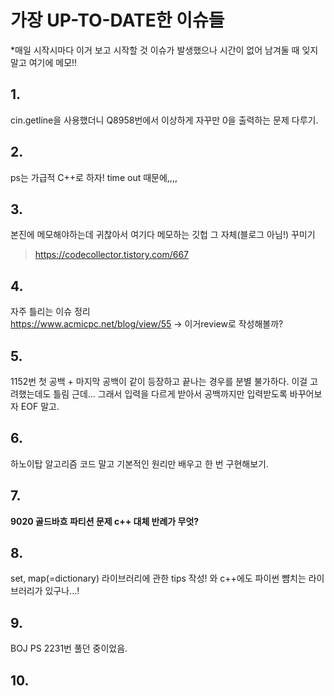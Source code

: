 # 가장 UP-TO-DATE한 이슈들
*매일 시작시마다 이거 보고 시작할 것
이슈가 발생했으나 시간이 없어 남겨둘 때 잊지말고 여기에 메모!!

## 1.
cin.getline을 사용했더니 Q8958번에서 이상하게 자꾸만 0을 출력하는 문제 다루기.

## 2.
ps는 가급적 C++로 하자! time out 때문에,,,,

## 3.
본진에 메모해야하는데 귀찮아서 여기다 메모하는 깃헙 그 자체(블로그 아님!) 꾸미기
> https://codecollector.tistory.com/667

## 4.
자주 틀리는 이슈 정리   
https://www.acmicpc.net/blog/view/55 -> 이거review로 작성해볼까?

## 5.
1152번 첫 공백 + 마지막 공백이 같이 등장하고 끝나는 경우를 분별 불가하다. 이걸 고려했는데도 틀림 근데...
그래서 입력을 다르게 받아서 공백까지만 입력받도록 바꾸어보자 EOF 말고.

## 6.
하노이탑 알고리즘 코드 말고 기본적인 원리만 배우고 한 번 구현해보기.

## 7. 
__9020 골드바흐 파티션 문제 c++ 대체 반례가 무엇?__

## 8.
set, map(=dictionary) 라이브러리에 관한 tips 작성!
와 c++에도 파이썬 뺨치는 라이브러리가 있구나...!

## 9.
BOJ PS
2231번 풀던 중이었음.

## 10.